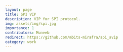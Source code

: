 ```yaml
---
layout: page
title: SPI VIP
description: VIP for SPI protocol.
img: assets/img/spi.jpg
importance: 1
contributors: Muneeb
redirect: https://github.com/mbits-mirafra/spi_avip
category: work
---
```

